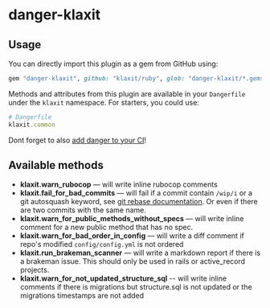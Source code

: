 # danger-klaxit

## Usage

You can directly import this plugin as a gem from GitHub using:

```ruby
gem "danger-klaxit", github: "klaxit/ruby", glob: "danger-klaxit/*.gemspec"
```

Methods and attributes from this plugin are available in your `Dangerfile`
under the `klaxit` namespace. For starters, you could use:

```ruby
# Dangerfile
klaxit.common
```

Dont forget to also [add danger to your CI][doc-danger-ci]!

## Available methods

- **klaxit.warn_rubocop** — will write inline rubocop comments
- **klaxit.fail_for_bad_commits** — will fail if a commit contain `/wip/i` or a
  git autosquash keyword, see [git rebase documentation][git-rebase]. Or even if
  there are two commits with the same name.
- **klaxit.warn_for_public_methods_without_specs** — will write inline comment
  for a new public method that has no spec.
- **klaxit.warn_for_bad_order_in_config** — will write a diff comment if repo's
  modified `config/config.yml` is not ordered
- **klaxit.run_brakeman_scanner** — will write a markdown report if there is a
  brakeman issue. This should only be used in rails or active_record projects.
- **klaxit.warn_for_not_updated_structure_sql** -- will write inline comments
  if there is migrations but structure.sql is not updated or the migrations
  timestamps are not added



[//]: #--------------------------------------------------- (external references)
[git-rebase]: https://git-scm.com/docs/git-rebase#Documentation/git-rebase.txt---autostash
[doc-danger-ci]: https://danger.systems/guides/getting_started.html#setting-up-danger-to-run-on-your-ci
